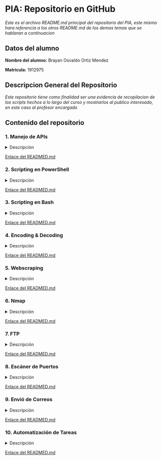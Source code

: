 # PIA: Repositorio en GitHub

_Este es el archivo README.md principal del repositorio del PIA, este mismo hara referencia a los otros README.md de los demas temas que se hablaran a continuacion_

## Datos del alumno

**Nombre del alumno:** Brayan Osvaldo Ortiz Mendez

**Matricula:** 1912975

## Descripcion General del Repositorio

_Este repositorio tiene como finalidad ser una evidencia de recopilacion de los scripts hechos a lo largo del curso y mostrarlos al publico interesado, en este caso al profesor encargado_

## Contenido del repositorio

### 1. Manejo de APIs

<details><summary>Descripción</summary>
<p>

_Uso o consulta de un servicio que nos ofrecera un sitio web o una aplicacion mediante una clave para el usuario para obtener informacion o realizar una tarea de nuestro interes_

</p>
</details>

[Enlace del READMED.md](https://github.com/Lavso-Itro/PIA-LAB-PC/blob/10c348b8eff9cb4a08db97cc6b4fc7a8a002aabc/Manejo%20de%20APIs/README.md)

### 2. Scripting en PowerShell

<details><summary>Descripción</summary>
<p>

_Manejo y creacion de Scripts mediante comandos de Windows usando la terminal de PowerShell donde podremos hacer diversas tareas y probar multiples funciones_

</p>
</details>

[Enlace del READMED.md](https://github.com/Lavso-Itro/PIA-LAB-PC/blob/019fbfd470f2c02174b836f1f74c8f62e1219e79/Scripting%20en%20PowerShell/README.md)


### 3. Scripting en Bash

<details><summary>Descripción</summary>
<p>

_Manejo y creacion de Scripts mediante comandos procedentes de los sistemas operativos linux y derivados, por medio del uso de la terminal Bash para realizar y probar diferentes tareas y funciones_

</p>
</details>

[Enlace del READMED.md](https://github.com/Lavso-Itro/PIA-LAB-PC/blob/2123d7c20d3542265b54c60dec0ac38fa7fe84e1/Scripting%20en%20Bash/README.md)

### 4. Encoding & Decoding

<details><summary>Descripción</summary>
<p>

_Uso de herramientas que nos permiten codificar y decodificar archivos, textos e incluso imagenes para cualquier necesidad_

</p>
</details>

[Enlace del READMED.md](https://github.com/Lavso-Itro/PIA-LAB-PC/blob/1ee18ce3267a25d6550befa422b82a8587fcb7f0/Encoding%20&%20Decoding/README.md)

### 5. Webscraping

<details><summary>Descripción</summary>
<p>

_Uso de una herramienta que nos permitira extraer contenido e informacion de un sitio web para diversos fines, principalmente de investigacion_

</p>
</details>

[Enlace del READMED.md](https://github.com/Lavso-Itro/PIA-LAB-PC/blob/c39c82288f2a58584f5b279d36b3c4b7c9afdb32/Webscraping/README.md)

### 6. Nmap

<details><summary>Descripción</summary>
<p>

_Uso de herramientas que nos ofrece multiples funciones relacionadas a la exploracion de redes y gestion de seguridad_

</p>
</details>

[Enlace del READMED.md](https://github.com/Lavso-Itro/PIA-LAB-PC/blob/6e627940f0f871bb4867aa1b769c417ba2b85d35/Nmap/README.md)

### 7. FTP

<details><summary>Descripción</summary>
<p>

_Uso del protocolo con funcion de trasnferencia de archivos entre equipos de una misma red_

</p>
</details>

[Enlace del READMED.md](https://github.com/Lavso-Itro/PIA-LAB-PC/blob/a06c0020c39b1d32daa764ce4702ba46aaa6f9fc/FTP/README.md)

### 8. Escáner de Puertos

<details><summary>Descripción</summary>
<p>

_Uso de diversas herramientas con el fin de escanear y conocer detalles del estado de los puertos de internet de nuestro sistema, esto con fines de gestion de seguridad informatica_

</p>
</details>

[Enlace del READMED.md](https://github.com/Lavso-Itro/PIA-LAB-PC/blob/3fd53fbb507f4c9c980c92a4305be0db63cf60b6/Esc%C3%A1ner%20de%20Puertos/README.md)

### 9. Envió de Correos

<details><summary>Descripción</summary>
<p>

_Uso de herramientas especificas para el envio de correos mediante el permiso de tu servicio de correos y el uso de scripts para objetivos especificos_

</p>
</details>

[Enlace del READMED.md](https://github.com/Lavso-Itro/PIA-LAB-PC/blob/a1fe6b129b65be147f0c05eacbe3defbf69dc183/Envi%C3%B3%20de%20Correos/README.md)

### 10. Automatización de Tareas

<details><summary>Descripción</summary>
<p>

_Uso del scripting para realizar tareas de interes y que estas se ejecuten una determinada cantidad de veces o hasta una fecha programada_

</p>
</details>

[Enlace del READMED.md](https://github.com/Lavso-Itro/PIA-LAB-PC/blob/41f26afd667dfce56c93d62972bd2a20706900df/Automatizaci%C3%B3n%20de%20Tareas/README.md)

